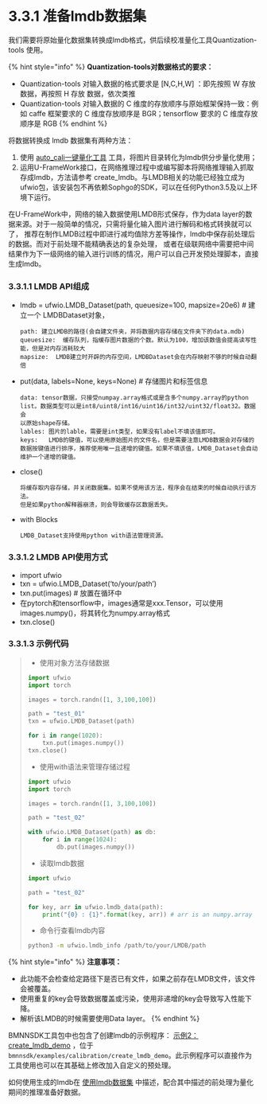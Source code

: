 # 3.3.1 准备lmdb数据集

我们需要将原始量化数据集转换成lmdb格式，供后续校准量化工具Quantization-tools 使用。

{% hint style="info" %}
**Quantization-tools对数据格式的要求：**

* Quantization-tools 对输入数据的格式要求是 \[N,C,H,W] ：即先按照 W 存放数据，再按照 H 存放 数据，依次类推&#x20;
* Quantization-tools 对输入数据的 C 维度的存放顺序与原始框架保持一致：例如 caffe 框架要求的 C 维度存放顺序是 BGR；tensorflow 要求的 C 维度存放顺序是 RGB
{% endhint %}

将数据转换成 lmdb 数据集有两种方法：&#x20;

1. 使用 [auto\_cali一键量化工具](https://doc.sophgo.com/docs/2.7.0/docs\_latest\_release/calibration-tools/html/module/chapter4.html#auto-calib-use) 工具，将图片目录转化为lmdb供分步量化使用；
2. 运用U-FrameWork接口，在网络推理过程中或编写脚本将网络推理输入抓取存成lmdb，方法请参考 create\_lmdb。与LMDB相关的功能已经独立成为ufwio包，该安装包不再依赖Sophgo的SDK，可以在任何Python3.5及以上环境下运行。

在U-FrameWork中，网络的输入数据使用LMDB形式保存，作为data layer的数据来源。对于一般简单的情况，只需将量化输入图片进行解码和格式转换就可以了， 推荐在制作LMDB过程中即进行减均值除方差等操作，lmdb中保存前处理后的数据。而对于前处理不能精确表达的复杂处理， 或者在级联网络中需要把中间结果作为下一级网络的输入进行训练的情况，用户可以自己开发预处理脚本，直接生成lmdb。

### 3.3.1.1 LMDB API组成

*   lmdb = ufwio.LMDB\_Dataset(path, queuesize=100, mapsize=20e6) # 建立一个 LMDBDataset对象，

    ```
    path: 建立LMDB的路径(会自建文件夹，并将数据内容存储在文件夹下的data.mdb)
    queuesize:  缓存队列，指缓存图片数据的个数。默认为100，增加该数值会提高读写性能，但是对内存消耗较大
    mapsize:  LMDB建立时开辟的内存空间，LMDBDataset会在内存映射不够的时候自动翻倍
    ```
*   put(data, labels=None, keys=None) # 存储图片和标签信息

    ```
    data: tensor数据，只接受numpay.array格式或是含多个numpy.array的python
    list。数据类型可以是int8/uint8/int16/uint16/int32/uint32/float32。数据会
    以原始shape存储。
    lables: 图片的lable，需要是int类型，如果没有label不填该值即可。
    keys:   LMDB的键值，可以使用原始图片的文件名，但是需要注意LMDB数据会对存储的数据按键值进行排序，推荐使用唯一且递增的键值。如果不填该值，LMDB_Dataset会自动维护一个递增的键值。
    ```
*   close()

    ```
    将缓存取内容存储，并关闭数据集。如果不使用该方法，程序会在结束的时候自动执行该方法。
    但是如果python解释器崩溃，则会导致缓存区数据丢失。
    ```
*   with Blocks

    ```
    LMDB_Dataset支持使用python with语法管理资源。
    ```

### 3.3.1.2 LMDB API使用方式

* import ufwio
* txn = ufwio.LMDB\_Dataset(‘to/your/path’)
* txn.put(images) # 放置在循环中
* 在pytorch和tensorflow中，images通常是xxx.Tensor，可以使用images.numpy()，将其转化为numpy.array格式
* txn.close()

### 3.3.1.3 示例代码

> * 使用对象方法存储数据
>
> ```python
> import ufwio
> import torch
>
> images = torch.randn([1, 3,100,100])
>
> path = "test_01"
> txn = ufwio.LMDB_Dataset(path)
>
> for i in range(1020):
>     txn.put(images.numpy())
> txn.close()
> ```
>
> * 使用with语法来管理存储过程
>
> ```python
> import ufwio
> import torch
>
> images = torch.randn([1, 3,100,100])
>
> path = "test_02"
>
> with ufwio.LMDB_Dataset(path) as db:
>     for i in range(1024):
>         db.put(images.numpy())
> ```
>
> * 读取lmdb数据
>
> ```python
> import ufwio
>
> path = "test_02"
>
> for key, arr in ufwio.lmdb_data(path):
>     print("{0} : {1}".format(key, arr)) # arr is an numpy.array
> ```
>
> * 命令行查看lmdb内容
>
> ```bash
> python3 -m ufwio.lmdb_info /path/to/your/LMDB/path
> ```

{% hint style="info" %}
**注意事项：**

* 此功能不会检查给定路径下是否已有文件，如果之前存在LMDB文件，该文件会被覆盖。
* 使用重复的key会导致数据覆盖或污染，使用非递增的key会导致写入性能下降。
* 解析该LMDB的时候需要使用Data layer。
{% endhint %}

BMNNSDK工具包中也包含了创建lmdb的示例程序： [示例2：create\_lmdb\_demo](https://doc.sophgo.com/docs/2.7.0/docs\_latest\_release/calibration-tools/html/module/chapter8.html#create-lmdb-demo) ，位于`bmnnsdk/examples/calibration/create_lmdb_demo`。此示例程序可以直接作为工具使用也可以在其基础上修改加入自定义的预处理。

如何使用生成的lmdb在 [使用lmdb数据集](https://doc.sophgo.com/docs/2.7.0/docs\_latest\_release/calibration-tools/html/module/chapter4.html#using-lmdb) 中描述，配合其中描述的前处理为量化期间的推理准备好数据。

